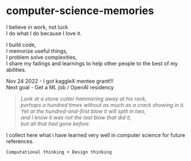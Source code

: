 # computer-science-memories

I believe in work, not luck     
I do what I do because I love it.     

I build code,   
I memorize useful things,       
I problem solve complexities,         
I share my failings and learnings to help other people to the best of my abilities.

Nov 24 2022 - I got kaggleX mentee grant!!!   
Next goal - Get a ML job / OpenAI residency

> _Look at a stone cutter hammering away at his rock,    
perhaps a hundred times without as much as a crack showing in it.    
Yet at the hundred-and-first blow it will split in two,    
and I know it was not the last blow that did it,    
but all that had gone before._

I collect here what i have learned very well in computer science for future references.

` Computational thinking + Design thinking ` 
